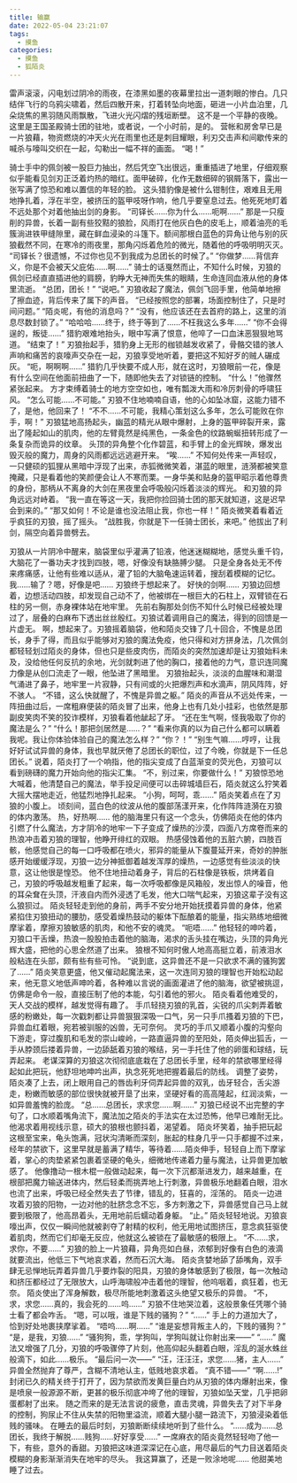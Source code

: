 ```yaml
---
title: 输赢
date: 2022-05-04 23:21:07
tags:
  - 摸鱼
categories:
  - 摸鱼
  - 狐陌炎
---
```

雷声滚滚，闪电划过阴冷的雨夜，在漆黑如墨的夜幕里拉出一道刺眼的惨白。几只结伴飞行的乌鸦尖啸着，然后四散开来，打着转坠向地面，砸进一小片血泊里，几朵烧焦的黑羽随风雨飘散，飞进火光闪熠的残垣断壁。
这不是一个平静的夜晚。
这里是王国圣殿骑士团的驻地，或者说，一个小时前，是的。
营帐和房舍早已是一片狼藉，物资燃烧的冲天火光在雨里也还是刺目耀眼，利刃交击声和间歇传来的喊杀与嚎叫交织在一起，勾勒出一幅不祥的画面。
“喝！”
<!-- more -->
骑士手中的佩剑被一股巨力抽出，然后凭空飞出很远，重重插进了地里，仔细观察似乎能看见剑刃正泛着灼热的暗红。面甲破碎，化作无数细碎的钢屑落下，露出一张写满了惊恐和难以置信的年轻的脸。
这头猎豹像是被什么钳制住，艰难且无用地挣扎着，浮在半空，被挤压的盔甲吱呀作响，他几乎要窒息过去。他死死地盯着不远处那个对着他抽出剑的身影。
“司铎长……你为什么……呃啊……”
那是一只瘦削的异兽，长着一副有些狡黠的狼脸，风雨打在他灰白色的皮毛上，顺着油亮的毛簇淌进铁甲缝隙里，藏在鲜血浸染的斗篷下。额间那根白蓝色的异角让他与别的灰狼截然不同，在寒冷的雨夜里，那角闪烁着危险的微光，随着他的呼吸明明灭灭。
“司铎长？很遗憾，不过你也见不到我成为总团长的时候了。”
“你做梦……背信弃义，你是不会被天父庇佑……啊……”
骑士的话戛然而止，不知什么时候，刃狼的佩剑已经直直插进他的肩膀，豹睁大无神而失焦的眼睛，生命连同血液从他的身体里流逝。
“总团，团长！”
“说吧。”
刃狼收起了魔法，佩剑飞回手里，他简单地擦了擦血迹，背后传来了属下的声音。
“已经按照您的部署，场面控制住了，只是时间问题。”
“陌炎呢，有他的消息吗？”
“没有，他应该还在去首府的路上，这里的消息尽数封锁了。”
“哈哈哈……终于，终于等到了……不枉我这么多年……”
“你不会得逞的，叛徒……”
猎豹艰难地抬头，眼中写满了恨意，他啐了一口血沫恶狠狠地骂道。
“结束了！”
刃狼抬起手，猎豹身上无形的枷锁越发收紧了，骨骼交错的骇人声响和痛苦的哀嚎声交杂在一起，刃狼享受地听着，要把这不知好歹的贼人碾成灰。
“呃，啊啊啊……”
猎豹几乎快要不成人形，就在这时，刃狼眼前一花，像是有什么空间在他面前扭曲了一下，随即他失去了对锁链的控制。
“什么！”他骤然紧张起来。
方才束缚着骑士的地方空空如也，唯有瓢泼大雨和冷厉刺骨的呼啸狂风。
“怎么可能……不可能。”
刃狼不住地喃喃自语，他的心如坠冰窟，这能力错不了，是他，他回来了！
“不不……不可能，我精心策划这么多年，怎么可能败在你手，啊！”
刃狼猛地高扬起头，幽蓝的精光从眼中爆射，上身的盔甲碎裂开来，露出了隆起如山的肌肉，他的左臂竟然是纯黑色，一条金色的纹路蜿蜒扭转形成了一条复杂而诡异的纹章。
头顶的异角整个化作碧蓝，和手臂上的金光辉映，爆发出毁灭般的魔力，周身的风雨都远远逃避开来。
“唉……”
不知何处传来一声轻叹，一只健硕的狐狸从黑暗中浮现了出来，赤狐微微笑着，湛蓝的眼里，涟漪都被笑意掩藏，只是看着他的笑颜便会让人不寒而栗。一身华美和贴身的盔甲昭示着他尊贵的身份，那柄从不离身的大剑在黑夜里会呼吸般闪烁着淡淡的辉光。
和刃狼的异角远远对峙着。
“我一直在等这一天，我把你捡回骑士团的那天就知道，这是迟早会到来的。”
“那又如何！不论是谁也没法阻止我，你也一样！”
陌炎微笑着看着近乎疯狂的刃狼，摇了摇头。
“战胜我，你就是下一任骑士团长，来吧。”
他拔出了利剑，隔空向着异兽劈去。

刃狼从一片阴冷中醒来，脑袋里似乎灌满了铅液，他迷迷糊糊地，感觉头重千钧，大脑花了一番功夫才找到四肢，嗯，好像没有缺胳膊少腿。
只是全身各处无不传来疼痛感，让他有些难以适从，灌了铅的大脑龟速运转着，搜刮着模糊的记忆。
我……输了？嗯，好像是吧……
刃狼终于想起来了。
好快的剑啊……
刃狼边回想着，边想活动四肢，却发现自己动不了，他被绑在一根巨大的石柱上，双臂锁在石柱的另一侧，赤身裸体站在地牢里。
先前右胸那处剑伤不知什么时候已经被处理过了，层叠的白麻布下透出丝丝殷红。刃狼试着调用自己的魔法，得到的回馈是一片虚无。
啊，想起来了。刃狼摇着脑袋，他和陌炎交锋了几十回合，不愧是总团长，身手了得，而且似乎能够对刃狼的魔法免疫，他只得和对方拼身法，几次佩剑都轻轻划过陌炎的身体，但也只是些皮肉伤，而陌炎的突然加速却是让刃狼始料未及，没给他任何反抗的余地，光剑就刺进了他的胸口，接着他的力气，意识连同魔力像是从创口流走了一眼，他坠进了黑暗里。
刃狼抬起头，淡淡的血腥味和潮湿气涌进了鼻子，地牢里一片寂静，只有间或的火把爆烈声和水滴声，阴风阵阵，好不骇人。
“不错，这么快就醒了，不愧是异兽之躯。”
陌炎的声音从不远处传来，一阵扭曲过后，一席粗麻便装的陌炎冒了出来，他身上也有几处小挂彩，也依然是那副皮笑肉不笑的狡诈模样，刃狼看着他龇起了牙。
“还在生气啊，怪我吸取了你的魔法是么？”
“什么！那把剑居然是……？”
“看来你真的以为自己什么都可以瞒着我呢。我让你体验体验自己的魔法怎么样？”
“你？！”
“别生气嘛……哼哼，让我好好试试异兽的身体，我也早就厌倦了总团长的职位，过了今晚，你就是下一任总团长。”
说着，陌炎打了一个响指，他的指尖变成了白蓝渐变的荧光色，刃狼可以看到磅礴的魔力开始向他的指尖汇集。
“不，别过来，你要做什么！”
刃狼惊恐地大喊着，他清楚自己的魔法，举手投足间便可以击碎城墙巨石，陌炎就这么狞笑着大摇大摆地走近，他猛烈地挣扎起来。
“小狗，呵呵，乖……”
陌炎笑着点在了刃狼的小腹上。
顷刻间，蓝白色的纹波从他的腹部荡漾开来，化作阵阵涟漪在刃狼的体内激荡。
热，好热啊……
他的脑海里只有这一个念头，仿佛陌炎在他的体内引燃了什么魔法，方才阴冷的地牢一下子变成了燥热的沙漠，四面八方席卷而来的热浪冲击着刃狼的理智，他睁开绯红的双眼。
热感侵蚀着他的五脏六腑，四肢百骸，他感觉自己的每一口呼吸都在喷火，邪异的能量从下腹蔓延开来，奇妙的肿胀感开始缓缓浮现，刃狼一边分神抵御着越发浑厚的燥热，一边感觉有些淡淡的快意，这让他很是惶恐。
他不住地扭动着身子，背后的石柱像是铁板，烘烤着自己，刃狼的呼吸越发粗重了起来，每一次呼吸都像是风箱般，发出惊人的噪音，他的耳朵耷在头顶，汗液自内而外浸透了毛发，他大口喘气起来，刃狼这辈子没有这么狼狈过。
陌炎轻轻走到他的身前，两手不安分地开始抚摸着异兽的身体，他紧紧掐住刃狼扭动的腰肋，感受着燥热鼓动的躯体下酝酿着的能量，指尖熟练地细微摩挲着，摩擦刃狼敏感的肌肉，和他不安的魂灵。
“呃唔……”
他轻轻的呻吟着，刃狼口干舌燥，热浪一股股拍击着他的脑海，渴求的舌头挂在嘴边，头顶的异角光辉大盛，把他的心思全然道了出来。
狼根不知何时傲人地高高挺立着，前液泪水般粘连在头部，颇有些有些可怜。
“说到底，这异兽还不是一只欲求不满的骚狗罢了……”
陌炎笑意更盛，他又催动起魔法来，这一次连同刃狼的理智也开始松动起来，他无意义地低声呻吟着，各种难以言说的画面灌进了他的脑海，欲望被挑逗，仿佛是命令一般，直接压制了他的本能，勾引着他的邪火。
陌炎看着他难受的，天人交战的模样，越发觉得有趣了。
手爪轻挠刃狼的乳首，尖锐的爪尖刺弄着敏感的粉嫩处，每一次戳刺都让异兽狠狠深吸一口气，另一只手爪搔着刃狼的下巴，异兽血红着眼，宛若被驯服的凶兽，无可奈何。
灵巧的手爪又顺着小腹的沟壑向下游走，穿过腹肌和毛发的崇山峻岭，一路直逼异兽的至阳处，陌炎伸出狐舌，一手从脖颈后搂着异兽，一边舔舐着刃狼的喉结，另一手托住了他的卵蛋和球结，玩弄起来。
老谋深算的刃狼这次彻彻底底栽在了总团长手里，经年的禁欲哪里经得起如此把玩，他舒坦地呻吟出声，执念死死地把握着最后的防线。
调整了姿势，陌炎凑了上去，闭上眼用自己的唇齿利牙伺弄起异兽的双乳，齿牙轻合，舌尖游走，粉嫩而敏感的部位很快就被开垦了出来，坚硬好看的高高隆起，红润淡紫，一如异兽羞愧的脸庞。
“总……总团长，求求您……啊……”
刃狼已经说不出完整的字句了，口水顺着嘴角流下，魔法加之陌炎的手法实在太过恐怖，他早已难耐无比。他渴求着用视线示意，硕大的狼根也颤抖着，渴望着。
陌炎坏笑着，抽手把玩起这根至宝来，龟头饱满，冠状沟清晰而深刻，胀起的柱身几乎一只手都握不过来，经年的禁欲下，这里早就是蓄满了精华，等待着……陌炎伸手，轻轻自上而下摩挲着，掌心的肉垫紧紧包裹着坚硬的龟头，细微地传递着力量与魔法，让异兽更加敏感了。
他像撸动一根木棍一般做动起来，每一次下沉都渐进发力，越来越重，在根部把魔力输送进体内，然后轻柔而挑弄地上行刺激，异兽极乐地翻着白眼，泪水也流了出来，呼吸已经全然失去了节律，错乱的，狂喜的，淫荡的。
陌炎一边进攻着刃狼的阳物，一边对他的肚脐念念不忘，多方刺激之下，异兽感觉自己马上就要到极限了，他高昂着头，无用地前后蠕动着身躯。
“止。”
陌炎轻轻地说。刃狼哀嚎出声，仅仅一瞬间他就被剥夺了射精的权利，他无用地试图挤压，意念疯狂驱使着肌肉，然而它们却毫无反应，他就这么被锁在了最敏感的极限上。
“不……求，求你，不要……”
刃狼的脸上一片狼藉，异角亮如白昼，浓郁到好像有白色的液滴就要流出，他低三下气地哀求着，然而石沉大海。
陌炎贪婪地舔了舔嘴角，双手肆无忌惮地玩弄着异兽几乎要炸裂的阳具，刃狼的身体敏感到了极限，每一次触动和挤压都经过了无限放大，山呼海啸般冲击着他的理智，他呜咽着，疯狂着，也无奈。
陌炎使出了浑身解数，极尽所能地刺激着这头绝望又极乐的异兽。
“不，求，求您……真的，我会死的……呜……”
刃狼不住地哭泣着，这般景象任凭哪个骑士看了都会咋舌。
“嗯，可以哦，谁是下贱的骚狗？”
“……”
手上的力道加大了，恰到好处地裹挟摩挲着。
“唔呜……啊……”
“谁是妄想背叛主人的，下贱的骚狗？”
“是，是我，刃狼……”
“骚狗狗，乖，学狗叫，学狗叫就让你射出来——”
“……”
魔法又增强了几分，刃狼的呼吸骤停了片刻，他高仰起头翻着白眼，淫乱的涎水蛛丝般滴下，如此……极乐。
“最后问一次——”
“汪，汪汪汪，求您……猪，主人……”
异兽全然抛弃了尊严，含糊不清地认主，低贱地哀求着。
“真不错——”
“啊……!”
封闭已久的精关终于打开了，因为禁欲而发黄巨量白灼从刃狼的体内爆射出来，像是喷泉一般源源不断，更甚的极乐彻底冲垮了他的理智，刃狼如坠天堂，几乎把卵蛋都射了出来。
随之而来的是无法言说的疲惫，直击灵魂，异兽失去了对下半身的控制，狗尿止不住从失禁的阳物里溢流，顺着大腿小腿一路流下，刃狼浸染着低贱的骚味。
在睡去的最后时刻，刃狼断断续续地听到了些什么。
“……成为……总团长，我终于解脱……贱狗……好好享受……”
一席麻衣的陌炎竟然轻轻吻了他一下，有些，意外的香甜。刃狼把这味道深深记在心底，用尽最后的气力目送着陌炎模糊的身影渐渐消失在地牢的尽头。
我这算赢了，还是一败涂地呢……
他甜美地睡了过去。